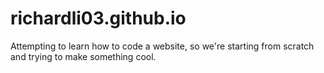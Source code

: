 # richardli03.github.io
Attempting to learn how to code a website, so we're starting from scratch and trying to make something cool.
